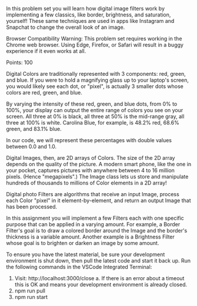 In this problem set you will learn how digital image filters work by implementing a few classics, like border, brightness, and saturation, yourself! These same techniques are used in apps like Instagram and Snapchat to change the overall look of an image.

Browser Compatibility Warning: This problem set requires working in the Chrome web browser. Using Edge, Firefox, or Safari will result in a buggy experience if it even works at all.

Points: 100

Digital Colors are traditionally represented with 3 components: red, green, and blue. If you were to hold a magnifying glass up to your laptop's screen, you would likely see each dot, or "pixel", is actually 3 smaller dots whose colors are red, green, and blue.

By varying the intensity of these red, green, and blue dots, from 0% to 100%, your display can output the entire range of colors you see on your screen. All three at 0% is black, all three at 50% is the mid-range gray, all three at 100% is white. Carolina Blue, for example, is 48.2% red, 68.6% green, and 83.1% blue.

In our code, we will represent these percentages with double values between 0.0 and 1.0.

Digital Images, then, are 2D arrays of Colors. The size of the 2D array depends on the quality of the picture. A modern smart phone, like the one in your pocket, captures pictures with anywhere between 4 to 16 million pixels. (Hence "megapixels".) The Image class lets us store and manipulate hundreds of thousands to millions of Color elements in a 2D array!

Digital photo Filters are algorithms that receive an input Image, process each Color "pixel" in it element-by-element, and return an output Image that has been processed. 

In this assignment you will implement a few Filters each with one specific purpose that can be applied in a varying amount. For example, a Border Filter's goal is to draw a colored border around the Image and the border's thickness is a variable amount. Another example is a Brightness Filter whose goal is to brighten or darken an image by some amount.

To ensure you have the latest material, be sure your development environment is shut down, then pull the latest code and start it back up. Run the following commands in the VSCode Integrated Terminal:

1. Visit: http://localhost:3000/close
a. If there is an error about a timeout this is OK and means your development environment is already closed.
2. npm run pull
3. npm run start

